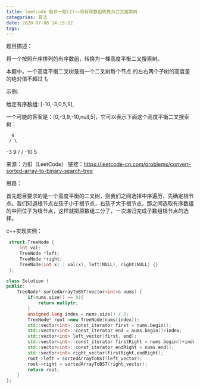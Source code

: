 ```yaml
---
title: leetcode 每日一题(2)——将有序数组转换为二叉搜索树
categories: 算法
date: 2020-07-08 14:15:12
tags:
---
```



题目描述：

将一个按照升序排列的有序数组，转换为一棵高度平衡二叉搜索树。

本题中，一个高度平衡二叉树是指一个二叉树每个节点 的左右两个子树的高度差的绝对值不超过 1。

示例:

给定有序数组: [-10,-3,0,5,9],

一个可能的答案是：[0,-3,9,-10,null,5]，它可以表示下面这个高度平衡二叉搜索树：

      0
     / \

   -3   9
   /   /
 -10  5

来源：力扣（LeetCode）
链接：https://leetcode-cn.com/problems/convert-sorted-array-to-binary-search-tree

思路：

首先题目要求的是一个高度平衡的二叉树，则我们之间选择中序遍历，先确定根节点。我们知道根节点左孩子小于根节点，右孩子大于根节点，那之间选取有序数组的中间位子为根节点，这样就把原数组二分了，一次递归完成子数组根节点的选择。

c++实现实例：

```c++
 struct TreeNode {
     int val;
     TreeNode *left;
     TreeNode *right;
     TreeNode(int x) : val(x), left(NULL), right(NULL) {}
 };

class Solution {
public:
    TreeNode* sortedArrayToBST(vector<int>& nums) {
        if(nums.size() == 0){
            return nullptr;
        }
        unsigned long index = nums.size() / 2;
        TreeNode* root =new TreeNode(nums[index]);
        std::vector<int>::const_iterator first = nums.begin();
        std::vector<int>::const_iterator end = nums.begin()+index;
        std::vector<int> left_vector(first, end);
        std::vector<int>::const_iterator firstRight = nums.begin()+index+1;
        std::vector<int>::const_iterator endRight = nums.end();
        std::vector<int> right_vector(firstRight,endRight);
        root->left = sortedArrayToBST(left_vector);
        root->right = sortedArrayToBST(right_vector);
        return root;
    }
};
```

